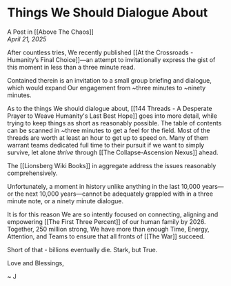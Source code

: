 # Things We Should Dialogue About
A Post in [[Above The Chaos]]  
*April 21, 2025*

After countless tries, We recently published [[At the Crossroads - Humanity’s Final Choice]]—an attempt to invitationally express the gist of this moment in less than a three minute read.  

Contained therein is an invitation to a small group briefing and dialogue, which would expand Our engagement from ~three minutes to ~ninety minutes. 

As to the things We should dialogue about, [[144 Threads - A Desperate Prayer to Weave Humanity's Last Best Hope]] goes into more detail, while trying to keep things as short as reasonably possible. The table of contents can be scanned in ~three minutes to get a feel for the field. Most of the threads are worth at least an hour to get up to speed on. Many of them warrant teams dedicated full time to their pursuit if we want to simply survive, let alone *thrive* through [[The Collapse-Ascension Nexus]] ahead. 

The [[Lionsberg Wiki Books]] in aggregate address the issues reasonably comprehensively. 

Unfortunately, a moment in history unlike anything in the last 10,000 years—or the next 10,000 years—cannot be adequately grappled with in a three minute note, or a ninety minute dialogue. 

It is for this reason We are so intently focused on connecting, aligning and empowering [[The First Three Percent]] of our human family by 2026. Together, 250 million strong, We have more than enough Time, Energy, Attention, and Teams to ensure that all fronts of [[The War]] succeed. 

Short of that - billions eventually die. Stark, but True.  

Love and Blessings, 

~ J 